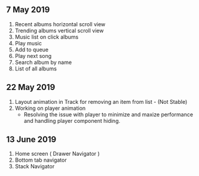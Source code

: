 ## 7 May 2019
1. Recent albums horizontal scroll view
2. Trending albums vertical scroll view
3. Music list on click albums
4. Play music
5. Add to queue
6. Play next song
7. Search album by name
8. List of all albums


## 22 May 2019
1. Layout animation in Track for removing an item from list - (Not Stable)
2. Working on player animation 
    * Resolving the issue with player to minimize and maxize performance and handling player component hiding.


## 13 June 2019

1. Home screen ( Drawer Navigator )
2. Bottom tab navigator
3. Stack Navigator

